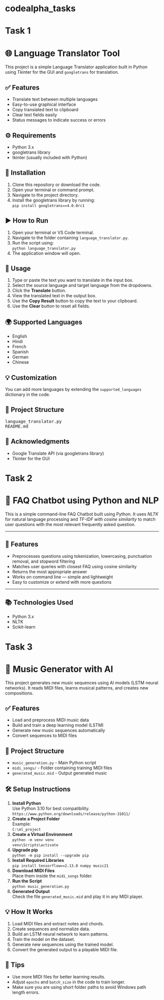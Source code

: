 # codealpha_tasks
# Task 1
<h1>🌐 Language Translator Tool</h1>

<p>
  This project is a simple Language Translator application built in Python using Tkinter for the GUI and <code>googletrans</code> for translation.
</p>

<h2>✅ Features</h2>
<ul>
  <li>Translate text between multiple languages</li>
  <li>Easy-to-use graphical interface</li>
  <li>Copy translated text to clipboard</li>
  <li>Clear text fields easily</li>
  <li>Status messages to indicate success or errors</li>
</ul>

<h2>⚙ Requirements</h2>
<ul>
  <li>Python 3.x</li>
  <li>googletrans library</li>
  <li>tkinter (usually included with Python)</li>
</ul>

<h2>🚀 Installation</h2>
<ol>
  <li>Clone this repository or download the code.</li>
  <li>Open your terminal or command prompt.</li>
  <li>Navigate to the project directory.</li>
  <li>Install the googletrans library by running:<br>
    <code>pip install googletrans==4.0.0rc1</code>
  </li>
</ol>

<h2>▶ How to Run</h2>
<ol>
  <li>Open your terminal or VS Code terminal.</li>
  <li>Navigate to the folder containing <code>language_translator.py</code>.</li>
  <li>Run the script using:<br>
    <code>python language_translator.py</code>
  </li>
  <li>The application window will open.</li>
</ol>

<h2>📝 Usage</h2>
<ol>
  <li>Type or paste the text you want to translate in the input box.</li>
  <li>Select the source language and target language from the dropdowns.</li>
  <li>Click the <strong>Translate</strong> button.</li>
  <li>View the translated text in the output box.</li>
  <li>Use the <strong>Copy Result</strong> button to copy the text to your clipboard.</li>
  <li>Use the <strong>Clear</strong> button to reset all fields.</li>
</ol>

<h2>🌍 Supported Languages</h2>
<ul>
  <li>English</li>
  <li>Hindi</li>
  <li>French</li>
  <li>Spanish</li>
  <li>German</li>
  <li>Chinese</li>
</ul>

<h2>💡 Customization</h2>
<p>
  You can add more languages by extending the <code>supported_languages</code> dictionary in the code.
</p>

<h2>📂 Project Structure</h2>
<pre>
language_translator.py
README.md
</pre>

<h2>🙌 Acknowledgments</h2>
<ul>
  <li>Google Translate API (via googletrans library)</li>
  <li>Tkinter for the GUI</li>
</ul>

# Task 2
# 🤖 FAQ Chatbot using Python and NLP

This is a simple command-line FAQ Chatbot built using Python. It uses *NLTK* for natural language processing and *TF-IDF with cosine similarity* to match user questions with the most relevant frequently asked question.

---

## 🚀 Features

- Preprocesses questions using tokenization, lowercasing, punctuation removal, and stopword filtering
- Matches user queries with closest FAQ using cosine similarity
- Returns the most appropriate answer
- Works on command line — simple and lightweight
- Easy to customize or extend with more questions

---

## 📚 Technologies Used

- Python 3.x
- NLTK
- Scikit-learn

# Task 3
<h1>🎵 Music Generator with AI</h1>

<p>
  This project generates new music sequences using AI models (LSTM neural networks).
  It reads MIDI files, learns musical patterns, and creates new compositions.
</p>

<h2>✅ Features</h2>
<ul>
  <li>Load and preprocess MIDI music data</li>
  <li>Build and train a deep learning model (LSTM)</li>
  <li>Generate new music sequences automatically</li>
  <li>Convert sequences to MIDI files</li>
</ul>

<h2>📂 Project Structure</h2>
<ul>
  <li><code>music_generation.py</code> - Main Python script</li>
  <li><code>midi_songs/</code> - Folder containing training MIDI files</li>
  <li><code>generated_music.mid</code> - Output generated music</li>
</ul>

<h2>🛠 Setup Instructions</h2>
<ol>
  <li>
    <b>Install Python</b><br>
    Use Python 3.10 for best compatibility.<br>
    <code>https://www.python.org/downloads/release/python-31011/</code>
  </li>
  <li>
    <b>Create a Project Folder</b><br>
    Example:<br>
    <code>C:\ml_project</code>
  </li>
  <li>
    <b>Create a Virtual Environment</b><br>
    <code>python -m venv venv</code><br>
    <code>venv\Scripts\activate</code>
  </li>
  <li>
    <b>Upgrade pip</b><br>
    <code>python -m pip install --upgrade pip</code>
  </li>
  <li>
    <b>Install Required Libraries</b><br>
    <code>pip install tensorflow==2.13.0 numpy music21</code>
  </li>
  <li>
    <b>Download MIDI Files</b><br>
    Place them inside the <code>midi_songs</code> folder.
  </li>
  <li>
    <b>Run the Script</b><br>
    <code>python music_generation.py</code>
  </li>
  <li>
    <b>Generated Output</b><br>
    Check the file <code>generated_music.mid</code> and play it in any MIDI player.
  </li>
</ol>

<h2>💡 How It Works</h2>
<ol>
  <li>Load MIDI files and extract notes and chords.</li>
  <li>Create sequences and normalize data.</li>
  <li>Build an LSTM neural network to learn patterns.</li>
  <li>Train the model on the dataset.</li>
  <li>Generate new sequences using the trained model.</li>
  <li>Convert the generated output to a playable MIDI file.</li>
</ol>

<h2>🎯 Tips</h2>
<ul>
  <li>Use more MIDI files for better learning results.</li>
  <li>Adjust <code>epochs</code> and <code>batch_size</code> in the code to train longer.</li>
  <li>Make sure you are using short folder paths to avoid Windows path length errors.</li>
</ul>
